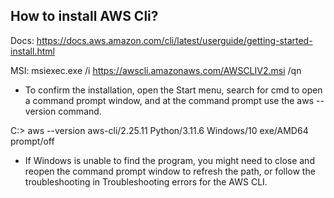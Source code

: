 ## How to install AWS Cli?

Docs: https://docs.aws.amazon.com/cli/latest/userguide/getting-started-install.html

MSI:
msiexec.exe /i https://awscli.amazonaws.com/AWSCLIV2.msi /qn


- To confirm the installation, open the Start menu, search for cmd to open a command prompt window, and at the command prompt use the aws --version command.


C:\> aws --version
aws-cli/2.25.11 Python/3.11.6 Windows/10 exe/AMD64 prompt/off

- If Windows is unable to find the program, you might need to close and reopen the command prompt window to refresh the path, or follow the troubleshooting in Troubleshooting errors for the AWS CLI.